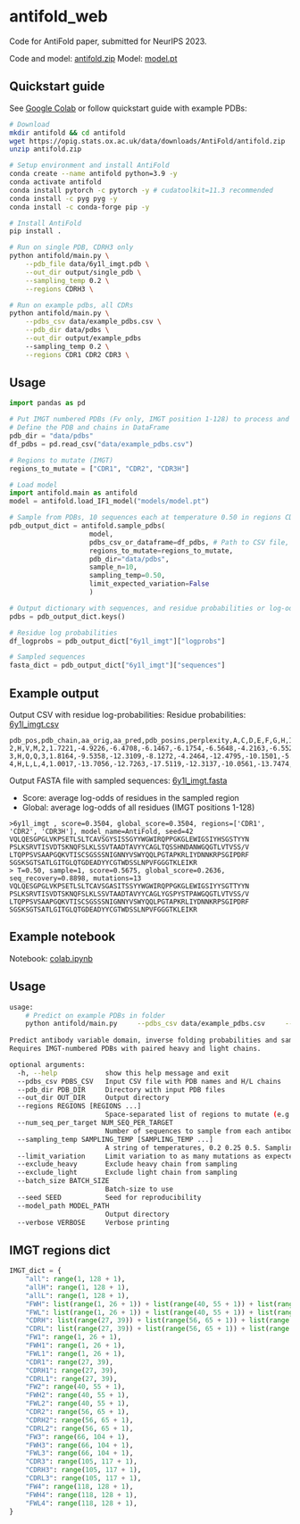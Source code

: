 antifold_web
==============================

Code for AntiFold paper, submitted for NeurIPS 2023.

Code and model: [antifold.zip](https://opig.stats.ox.ac.uk/data/downloads/AntiFold/antifold.zip)
Model: [model.pt](https://opig.stats.ox.ac.uk/data/downloads/AntiFold/models/model.pt)

## Quickstart guide

See <a href="https://opig.stats.ox.ac.uk/data/downloads/AntiFold/colab.ipynb">Google Colab</a> or follow quickstart guide with example PDBs:

```bash
# Download
mkdir antifold && cd antifold
wget https://opig.stats.ox.ac.uk/data/downloads/AntiFold/antifold.zip
unzip antifold.zip

# Setup environment and install AntiFold
conda create --name antifold python=3.9 -y
conda activate antifold
conda install pytorch -c pytorch -y # cudatoolkit=11.3 recommended
conda install -c pyg pyg -y
conda install -c conda-forge pip -y

# Install AntiFold
pip install .
```

```bash
# Run on single PDB, CDRH3 only
python antifold/main.py \
    --pdb_file data/6y1l_imgt.pdb \
    --out_dir output/single_pdb \
    --sampling_temp 0.2 \
    --regions CDRH3 \

# Run on example pdbs, all CDRs
python antifold/main.py \
    --pdbs_csv data/example_pdbs.csv \
    --pdb_dir data/pdbs \
    --out_dir output/example_pdbs
    --sampling_temp 0.2 \
    --regions CDR1 CDR2 CDR3 \
```

## Usage
```python
import pandas as pd

# Put IMGT numbered PDBs (Fv only, IMGT position 1-128) to process and load a CSV file with PDB names and heavy/light chains
# Define the PDB and chains in DataFrame
pdb_dir = "data/pdbs"
df_pdbs = pd.read_csv("data/example_pdbs.csv")

# Regions to mutate (IMGT)
regions_to_mutate = ["CDR1", "CDR2", "CDR3H"]

# Load model
import antifold.main as antifold
model = antifold.load_IF1_model("models/model.pt")

# Sample from PDBs, 10 sequences each at temperature 0.50 in regions CDR1, CDR2, CDR3H
pdb_output_dict = antifold.sample_pdbs(
                    model,
                    pdbs_csv_or_dataframe=df_pdbs, # Path to CSV file, or a DataFrame
                    regions_to_mutate=regions_to_mutate,
                    pdb_dir="data/pdbs",
                    sample_n=10,
                    sampling_temp=0.50,
                    limit_expected_variation=False
                    )

# Output dictionary with sequences, and residue probabilities or log-odds
pdbs = pdb_output_dict.keys()

# Residue log probabilities
df_logprobs = pdb_output_dict["6y1l_imgt"]["logprobs"]

# Sampled sequences
fasta_dict = pdb_output_dict["6y1l_imgt"]["sequences"]
```

## Example output
Output CSV with residue log-probabilities: Residue probabilities: <a href="https://opig.stats.ox.ac.uk/data/downloads/AntiFold/output/example_pdbs/6y1l_imgt.csv">6y1l_imgt.csv</a>
```csv
pdb_pos,pdb_chain,aa_orig,aa_pred,pdb_posins,perplexity,A,C,D,E,F,G,H,I,K,L,M,N,P,Q,R,S,T,V,W,Y
2,H,V,M,2,1.7221,-4.9226,-6.4708,-6.1467,-6.1754,-6.5648,-4.2163,-6.5528,-5.1208,-6.6035,-5.7443,-0.0992,-6.2694,-4.8115,-6.4361,-6.1866,-4.9160,-4.9723,-3.7213,-7.9959,-7.1096
3,H,Q,Q,3,1.8164,-9.5358,-12.3109,-8.1272,-4.2464,-12.4795,-10.1501,-5.2837,-10.4261,-2.0793,-7.4281,-8.6754,-5.7362,-12.2200,-0.1787,-4.4097,-9.2673,-6.3677,-7.0966,-13.2125,-11.0414
4,H,L,L,4,1.0017,-13.7056,-12.7263,-17.5119,-12.3137,-10.0561,-13.7474,-14.7022,-14.1318,-16.2906,-0.0001,-9.5772,-16.8369,-14.1303,-12.3832,-15.3246,-16.9911,-17.1241,-10.8850,-13.3156,-13.4724
```

Output FASTA file with sampled sequences: <a href="https://opig.stats.ox.ac.uk/data/downloads/AntiFold/output/example_pdbs/6y1l_imgt.fasta">6y1l_imgt.fasta</a>
- Score: average log-odds of residues in the sampled region
- Global: average log-odds of all residues (IMGT positions 1-128)
```fasta
>6y1l_imgt , score=0.3504, global_score=0.3504, regions=['CDR1', 'CDR2', 'CDR3H'], model_name=AntiFold, seed=42
VQLQESGPGLVKPSETLSLTCAVSGYSISSGYYWGWIRQPPGKGLEWIGSIYHSGSTYYN
PSLKSRVTISVDTSKNQFSLKLSSVTAADTAVYYCAGLTQSSHNDANWGQGTLVTVSS/V
LTQPPSVSAAPGQKVTISCSGSSSNIGNNYVSWYQQLPGTAPKRLIYDNNKRPSGIPDRF
SGSKSGTSATLGITGLQTGDEADYYCGTWDSSLNPVFGGGTKLEIKR
> T=0.50, sample=1, score=0.5675, global_score=0.2636, seq_recovery=0.8898, mutations=13
VQLQESGPGLVKPSETLSLTCAVSGASITSSYYWGWIRQPPGKGLEWIGSIYYSGTTYYN
PSLKSRVTISVDTSKNQFSLKLSSVTAADTAVYYCAGLYGSPYSTPAWGQGTLVTVSS/V
LTQPPSVSAAPGQKVTISCSGSSSNIGNNYVSWYQQLPGTAPKRLIYDNNKRPSGIPDRF
SGSKSGTSATLGITGLQTGDEADYYCGTWDSSLNPVFGGGTKLEIKR
```

## Example notebook
Notebook: <a href="https://opig.stats.ox.ac.uk/data/downloads/AntiFold/colab.ipynb">colab.ipynb</a>

## Usage
```bash
usage: 
    # Predict on example PDBs in folder
    python antifold/main.py     --pdbs_csv data/example_pdbs.csv     --pdb_dir data/pdbs     --out_dir output/
    
Predict antibody variable domain, inverse folding probabilities and sample sequences with maintained fold.
Requires IMGT-numbered PDBs with paired heavy and light chains.

optional arguments:
  -h, --help            show this help message and exit
  --pdbs_csv PDBS_CSV   Input CSV file with PDB names and H/L chains
  --pdb_dir PDB_DIR     Directory with input PDB files
  --out_dir OUT_DIR     Output directory
  --regions REGIONS [REGIONS ...]
                        Space-separated list of regions to mutate (e.g., CDR1 CDR2 CDRH3).
  --num_seq_per_target NUM_SEQ_PER_TARGET
                        Number of sequences to sample from each antibody PDB
  --sampling_temp SAMPLING_TEMP [SAMPLING_TEMP ...]
                        A string of temperatures, 0.2 0.25 0.5. Sampling temperature for amino acids. Suggested values 0.1, 0.15, 0.2, 0.25, 0.3. Higher values will lead to more diversity.
  --limit_variation     Limit variation to as many mutations as expected from temperature sampling
  --exclude_heavy       Exclude heavy chain from sampling
  --exclude_light       Exclude light chain from sampling
  --batch_size BATCH_SIZE
                        Batch-size to use
  --seed SEED           Seed for reproducibility
  --model_path MODEL_PATH
                        Output directory
  --verbose VERBOSE     Verbose printing
```

## IMGT regions dict
```python
IMGT_dict = {
    "all": range(1, 128 + 1),
    "allH": range(1, 128 + 1),
    "allL": range(1, 128 + 1),
    "FWH": list(range(1, 26 + 1)) + list(range(40, 55 + 1)) + list(range(66, 104 + 1)),
    "FWL": list(range(1, 26 + 1)) + list(range(40, 55 + 1)) + list(range(66, 104 + 1)),
    "CDRH": list(range(27, 39)) + list(range(56, 65 + 1)) + list(range(105, 117 + 1)),
    "CDRL": list(range(27, 39)) + list(range(56, 65 + 1)) + list(range(105, 117 + 1)),
    "FW1": range(1, 26 + 1),
    "FWH1": range(1, 26 + 1),
    "FWL1": range(1, 26 + 1),
    "CDR1": range(27, 39),
    "CDRH1": range(27, 39),
    "CDRL1": range(27, 39),
    "FW2": range(40, 55 + 1),
    "FWH2": range(40, 55 + 1),
    "FWL2": range(40, 55 + 1),
    "CDR2": range(56, 65 + 1),
    "CDRH2": range(56, 65 + 1),
    "CDRL2": range(56, 65 + 1),
    "FW3": range(66, 104 + 1),
    "FWH3": range(66, 104 + 1),
    "FWL3": range(66, 104 + 1),
    "CDR3": range(105, 117 + 1),
    "CDRH3": range(105, 117 + 1),
    "CDRL3": range(105, 117 + 1),
    "FW4": range(118, 128 + 1),
    "FWH4": range(118, 128 + 1),
    "FWL4": range(118, 128 + 1),
}
```